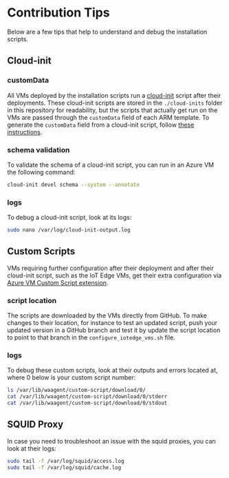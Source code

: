 # Contribution Tips

Below are a few tips that help to understand and debug the installation scripts.

## Cloud-init

### customData
All VMs deployed by the installation scripts run a [cloud-init](https://cloudinit.readthedocs.io/en/latest/) script after their deployments. These cloud-init scripts are stored in the `./cloud-inits` folder in this repository for readability, but the scripts that actually get run on the VMs are passed through the `customData` field of each ARM template. To generate the `customData` field from a cloud-init script, follow [these instructions](scripts/cloud-inits/README.md).

### schema validation
To validate the schema of a cloud-init script, you can run in an Azure VM the following command:

```bash
cloud-init devel schema --system --annotate
```

### logs
To debug a cloud-init script, look at its logs:

```bash
sudo nano /var/log/cloud-init-output.log
```

## Custom Scripts
VMs requiring further configuration after their deployment and after their cloud-init script, such as the IoT Edge VMs, get their extra configuration via [Azure VM Custom Script extension](https://docs.microsoft.com/en-us/azure/virtual-machines/extensions/custom-script-linux).

### script location
The scripts are downloaded by the VMs directly from GitHub. To make changes to their location, for instance to test an updated script, push your updated version in a GitHub branch and test it by update the script location to point to that branch in the `configure_iotedge_vms.sh` file.

### logs
To debug these custom scripts, look at their outputs and errors located at, where 0 below is your custom script number:

```bash
ls /var/lib/waagent/custom-script/download/0/
cat /var/lib/waagent/custom-script/download/0/stderr
cat /var/lib/waagent/custom-script/download/0/stdout
```

## SQUID Proxy

In case you need to troubleshoot an issue with the squid proxies, you can look at their logs:

```bash
sudo tail -f /var/log/squid/access.log
sudo tail -f /var/log/squid/cache.log
```
